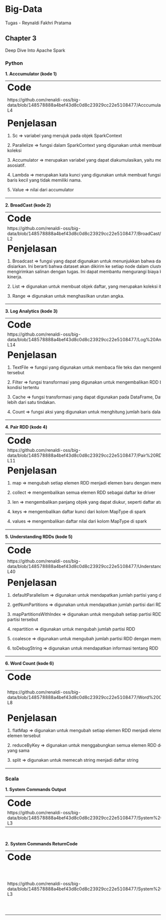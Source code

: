 # Big-Data
Tugas - Reynaldi Fakhri Pratama

## Chapter 3
Deep Dive Into Apache Spark

### Python
**1. Acccumulator (kode 1)**
<table border="0">
 <tr>
    <td><b style="font-size:30px">Code</b></td>
    <td><b style="font-size:30px">Output</b></td>
 </tr>
 <tr>
    <td>https://github.com/renaldi-oss/big-data/blob/148578888a4bef43d8c0d8c23929cc22e5108477/Acccumulator/Accumulator.py#L1-L4 </td>
    <td><img alt="Dark" src="https://github.com/renaldi-oss/big-data/blob/d93010843196ea7f1f110b6fe0c06a02680159e3/Acccumulator/Accumulator.png"></td>
 </tr>
 <tr>
   <td colspan="2">
      <b style="font-size:30px">Penjelasan</b>
      <p>
         1. Sc =>  variabel yang merujuk pada objek SparkContext 
      </p>
      <p>
         2. Parallelize => fungsi dalam SparkContext yang   digunakan untuk membuat RDD (Resilient Distributed Datasets) dari koleksi 
      </p>
      <p>
      3. Accumulator => merupakan variabel yang dapat diakumulasikan, yaitu memiliki operasi “+” yang komutatif dan asosiatif. 
      </p>
      <p>
       4. Lambda => merupakan kata kunci yang digunakan untuk membuat fungsi anonim. Fungsi ini adalah fungsi satu baris kecil yang tidak memiliki nama.
      </p>
      <p>
          5. Value => nilai dari accumulator
      </p>
   </td>
 </tr>
</table>
<b>2. BroadCast (kode 2)</b>
<table border="0">
 <tr>
    <td><b style="font-size:30px">Code</b></td>
    <td><b style="font-size:30px">Output</b></td>
 </tr>
 <tr>
    <td>https://github.com/renaldi-oss/big-data/blob/148578888a4bef43d8c0d8c23929cc22e5108477/BroadCast/BroadCast.py#L1-L2</td>
    <td><img alt="Dark" src="https://github.com/renaldi-oss/big-data/blob/148578888a4bef43d8c0d8c23929cc22e5108477/BroadCast/Broadcast.png"></td>
 </tr>
 <tr>
   <td colspan="2">
      <b style="font-size:30px">Penjelasan</b>
      <p>
         1. Broadcast =>  fungsi yang dapat digunakan untuk menunjukkan bahwa dataset cukup kecil dan harus disiarkan. Ini berarti bahwa dataset akan dikirim ke setiap node dalam cluster hanya sekali, daripada mengirimkan salinan dengan tugas. Ini dapat membantu mengurangi biaya komunikasi dan meningkatkan kinerja.
      </p>
      <p>
         2. List => digunakan untuk membuat objek daftar, yang merupakan koleksi item yang terurut.
      </p>
      <p>
         3. Range => digunakan untuk menghasilkan urutan angka.
      </p>
   </td>
 </tr>
</table>
<b>3. Log Analytics (kode 3)</b>
<table border="0">
 <tr>
    <td><b style="font-size:30px">Code</b></td>
    <td><b style="font-size:30px">Output</b></td>
 </tr>
 <tr>
    <td>https://github.com/renaldi-oss/big-data/blob/148578888a4bef43d8c0d8c23929cc22e5108477/Log%20Analytics/LogAnalytics.py#L1-L14 </td>
    <td><img alt="Dark" src="https://github.com/renaldi-oss/big-data/blob/148578888a4bef43d8c0d8c23929cc22e5108477/Log%20Analytics/LogAnalytics.png"></td>
 </tr>
 <tr>
   <td colspan="2">
      <b style="font-size:30px">Penjelasan</b>
      <p>
         1. TextFile =>  fungsi yang digunakan untuk membaca file teks dan mengembalikan RDD yang mewakili data dalam file tersebut
      </p>
      <p>
         2. Filter => fungsi transformasi yang digunakan untuk mengembalikan RDD baru dengan subset data yang memenuhi kondisi tertentu
      </p>
      <p>
      3. Cache => fungsi transformasi yang dapat digunakan pada DataFrame, Dataset, atau RDD ketika Anda ingin melakukan lebih dari satu tindakan.  
      </p>
      <p>
       4. Count => fungsi aksi yang digunakan untuk menghitung jumlah baris dalam DataFrame, Dataset, atau RDD.
      </p>
   </td>
 </tr>
</table>
<b>4. Pair RDD (kode 4)</b>
    <table border="0">
 <tr>
    <td><b style="font-size:30px">Code</b></td>
    <td><b style="font-size:30px">Output</b></td>
 </tr>
 <tr>
    <td>https://github.com/renaldi-oss/big-data/blob/148578888a4bef43d8c0d8c23929cc22e5108477/Pair%20RDD/PairRDD.py#L1-L11 </td>
    <td><img alt="Dark" src="https://github.com/renaldi-oss/big-data/blob/148578888a4bef43d8c0d8c23929cc22e5108477/Pair%20RDD/PairRDD.png"></td>
 </tr>
 <tr>
   <td colspan="2">
      <b style="font-size:30px">Penjelasan</b>
      <p>
         1. map => mengubah setiap elemen RDD menjadi elemen baru dengan menerapkan fungsi pada elemen tersebut
      </p>
      <p>
         2. collect => mengembalikan semua elemen RDD sebagai daftar ke driver
      </p>
      <p>
         3. len => mengembalikan panjang objek yang dapat diukur, seperti daftar atau string
      </p>
      <p>
         4. keys => mengembalikan daftar kunci dari kolom MapType di spark
      </p>
      <p>
         4. values => mengembalikan daftar nilai dari kolom MapType di spark
      </p>
   </td>
 </tr>
</table>
<b>5. Understanding RDDs (kode 5)</b>
    <table border="0">
 <tr>
    <td><b style="font-size:30px" width="20%">Code</b></td>
    <td><b style="font-size:30px">Output</b></td>
 </tr>
 <tr>
    <td>https://github.com/renaldi-oss/big-data/blob/148578888a4bef43d8c0d8c23929cc22e5108477/Understanding%20RDDs/UnderstandingRDDs.py#L1-L40 </td>
    <td><img alt="Dark" src="https://github.com/renaldi-oss/big-data/blob/148578888a4bef43d8c0d8c23929cc22e5108477/Understanding%20RDDs/UnderstandingRDDs.png"></td>
 </tr>
 <tr>
   <td colspan="2">
      <b style="font-size:30px">Penjelasan</b>
      <p>
         1. defaultParallelism => digunakan untuk mendapatkan jumlah partisi yang digunakan oleh spark
      </p>
      <p>
         2. getNumPartitions => digunakan untuk mendapatkan jumlah partisi dari RDD
      </p>
      <p>
         3. mapPartitionsWithIndex => digunakan untuk mengubah setiap partisi RDD menjadi elemen baru dengan menerapkan fungsi pada partisi tersebut
      </p>
      <p>
         4. repartition => digunakan untuk mengubah jumlah partisi RDD
      </p>
      <p>
         5. coalesce => digunakan untuk mengubah jumlah partisi RDD dengan mempertahankan jumlah partisi yang ada
      </p>
      <p>
         6. toDebugString => digunakan untuk mendapatkan informasi tentang RDD
      </p>
   </td>
 </tr>
</table>
<b>6. Word Count (kode 6)</b>
    <table border="0">
 <tr>
    <td><b style="font-size:30px">Code</b></td>
    <td><b style="font-size:30px">Output</b></td>
 </tr>
 <tr>
    <td>https://github.com/renaldi-oss/big-data/blob/148578888a4bef43d8c0d8c23929cc22e5108477/Word%20Count/WordCount.py#L1-L8 </td>
    <td><img alt="Dark" src="https://github.com/renaldi-oss/big-data/blob/148578888a4bef43d8c0d8c23929cc22e5108477/Word%20Count/Word%20Count.png"></td>
 </tr>
 <tr>
   <td colspan="2">
      <b style="font-size:30px">Penjelasan</b>
      <p>
         1. flatMap => digunakan untuk mengubah setiap elemen RDD menjadi elemen baru dengan menerapkan fungsi pada elemen tersebut
      </p>
      <p>
         2. reduceByKey => digunakan untuk menggabungkan semua elemen RDD dengan fungsi yang sama dengan kunci yang sama
      </p>
      <p>
         3. split => digunakan untuk memecah string menjadi daftar string
      </p>
   </td>
 </tr>
</table>

### Scala

**1. System Commands Output**
<table border="0">
 <tr>
    <td><b style="font-size:30px">Code</b></td>
    <td><b style="font-size:30px">Output</b></td>
 </tr>
 <tr>
    <td>https://github.com/renaldi-oss/big-data/blob/148578888a4bef43d8c0d8c23929cc22e5108477/System%20Commands%20Output/SystemCommandsOutput.scala#L1-L3</td>
    <td><img alt="Dark" src="https://github.com/renaldi-oss/big-data/blob/148578888a4bef43d8c0d8c23929cc22e5108477/System%20Commands%20Output/SystemCommandsOutput.png"></td>
 </tr>
 <!-- <tr>
   <td colspan="2">
      <b style="font-size:30px">Penjelasan</b>
      <p>
         1. Sc =>  variabel yang merujuk pada objek SparkContext 
      </p>
      <p>
         2. Parallelize => fungsi dalam SparkContext yang   digunakan untuk membuat RDD (Resilient Distributed Datasets) dari koleksi 
      </p>
      <p>
      3. Accumulator => merupakan variabel yang dapat diakumulasikan, yaitu memiliki operasi “+” yang komutatif dan asosiatif. 
      </p>
      <p>
       4. Lambda => merupakan kata kunci yang digunakan untuk membuat fungsi anonim. Fungsi ini adalah fungsi satu baris kecil yang tidak memiliki nama.
      </p>
      <p>
          5. Value => nilai dari context
      </p>
   </td>
 </tr> -->
</table><br>

**2. System Commands ReturnCode**
<table border="0">
 <tr>
    <td><b style="font-size:30px">Code</b></td>
    <td><b style="font-size:30px">Output</b></td>
 </tr>
 <tr>
    <td>https://github.com/renaldi-oss/big-data/blob/148578888a4bef43d8c0d8c23929cc22e5108477/System%20Commands%20ReturnCode/SystemCommandsReturnCode.scala#L1-L3 </td>
    <td><img alt="Dark" src="https://github.com/renaldi-oss/big-data/blob/148578888a4bef43d8c0d8c23929cc22e5108477/System%20Commands%20ReturnCode/SystemCommandsReturnCode.png"></td>
 </tr>
 <!-- <tr>
   <td colspan="2">
      <b style="font-size:30px">Penjelasan</b>
      <p>
         1. sys.process adalah perintah untuk mengimpor modul sys.process dari Scala. Module ini digunakan untuk menjalankan dan mengontrol proses eksternal dari program
      </p>
   </td>
 </tr> -->
</table>
